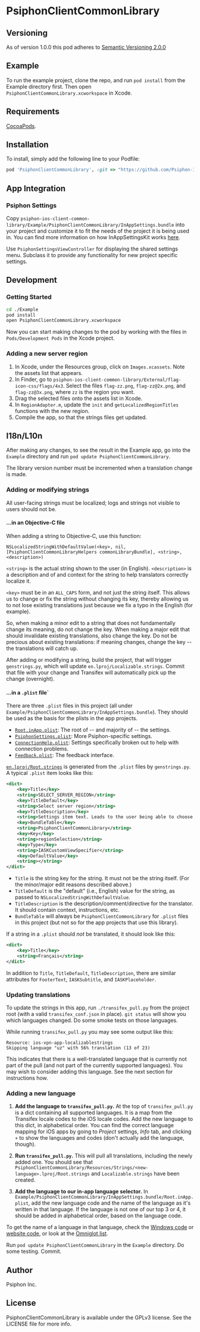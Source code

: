 # PsiphonClientCommonLibrary

## Versioning

As of version 1.0.0 this pod adheres to [Semantic Versioning 2.0.0](https://semver.org/)

## Example

To run the example project, clone the repo, and run `pod install` from the Example directory first. Then open `PsiphonClientCommonLibrary.xcworkspace` in Xcode.

## Requirements

[CocoaPods](https://cocoapods.org/).

## Installation

To install, simply add the following line to your Podfile:

```ruby
pod 'PsiphonClientCommonLibrary', :git => "https://github.com/Psiphon-Inc/psiphon-ios-client-common-library.git"
```

## App Integration

### Psiphon Settings

Copy `psiphon-ios-client-common-library/Example/PsiphonClientCommonLibrary/InAppSettings.bundle` into your project and customize it to fit the needs of the project it is being used in. You can find more information on how InAppSettingsKit works [here](https://github.com/Psiphon-Inc/InAppSettingsKit/blob/master/README.md).

Use `PsiphonSettingsViewController` for displaying the shared settings menu. Subclass it to provide any functionality for new project specific settings.

## Development

### Getting Started
```bash
cd ./Example
pod install
open PsiphonClientCommonLibrary.xcworkspace
```
Now you can start making changes to the pod by working with the files in `Pods/Development Pods` in the Xcode project.

### Adding a new server region

1. In Xcode, under the Resources group, click on `Images.xcassets`. Note the assets list that appears.
2. In Finder, go to `psiphon-ios-client-common-library/External/flag-icon-css/flags/4x3`. Select the files `flag-zz.png`, `flag-zz@2x.png`, and `flag-zz@3x.png`, where `zz` is the region you want.
3. Drag the selected files onto the assets list in Xcode.
4. In `RegionAdapter.m`, update the `init` and `getLocalizedRegionTitles` functions with the new region.
5. Compile the app, so that the strings files get updated.

## I18n/L10n

After making any changes, to see the result in the Example app, go into the `Example` directory and run `pod update PsiphonClientCommonLibrary`.

The library version number must be incremented when a translation change is made.

### Adding or modifying strings

All user-facing strings must be localized; logs and strings not visible to users should not be.

#### ...in an Objective-C file

When adding a string to Objective-C, use this function:
```no-highlight
NSLocalizedStringWithDefaultValue(<key>, nil, [PsiphonClientCommonLibraryHelpers commonLibraryBundle], <string>, <description>)
```
`<string>` is the actual string shown to the user (in English). `<description>` is a description and of and context for the string to help translators correctly localize it.

`<key>` must be in an `ALL_CAPS` form, and not just the string itself. This allows us to change or fix the string without changing its key, thereby allowing us to not lose existing translations just because we fix a typo in the English (for example).

So, when making a minor edit to a string that does not fundamentally change its meaning, do not change the key. When making a major edit that should invalidate existing translations, also change the key. Do not be precious about existing translations: if meaning changes, change the key -- the translations will catch up.

After adding or modifying a string, build the project, that will trigger `genstrings.py`, which will update `en.lproj/Localizable.strings`. Commit that file with your change and Transifex will automatically pick up the change (overnight).

#### ...in a `.plist` file`

There are three `.plist` files in this project (all under `Example/PsiphonClientCommonLibrary/InAppSettings.bundle`). They should be used as the basis for the plists in the app projects.

* [`Root.inApp.plist`][Root.inApp.plist]: The root of -- and majority of -- the settings.
* [`PsiphonSettings.plist`][PsiphonSettings.plist]: More Psiphon-specific settings.
* [`ConnectionHelp.plist`][ConnectionHelp.plist]: Settings specifically broken out to help with connection problems.
* [`Feedback.plist`][Feedback.plist]: The feedback interface.

[`en.lproj/Root.strings`][Root.strings] is generated from the `.plist` files by `genstrings.py`. A typical `.plist` item looks like this:
```xml
<dict>
    <key>Title</key>
    <string>SELECT_SERVER_REGION</string>
    <key>TitleDefault</key>
    <string>Select server region</string>
    <key>TitleDescription</key>
    <string>Settings item text. Leads to the user being able to choose which country/region they want to use a Psiphon Server in. Should be kept short.</string>
    <key>BundleTable</key>
    <string>PsiphonClientCommonLibrary</string>
    <key>Key</key>
    <string>regionSelection</string>
    <key>Type</key>
    <string>IASKCustomViewSpecifier</string>
    <key>DefaultValue</key>
    <string></string>
</dict>
```

* `Title` is the string key for the string. It must not be the string itself. (For the minor/major edit reasons described above.)
* `TitleDefault` is the "default" (i.e., English) value for the string, as passed to `NSLocalizedStringWithDefaultValue`.
* `TitleDescription` is the description/comment/directive for the translator. It should contain context, instructions, etc.
* `BundleTable` will always be `PsiphonClientCommonLibrary` for `.plist` files in this project (but not so for the app projects that use this library).

If a string in a `.plist` should _not_ be translated, it should look like this:
```xml
<dict>
    <key>Title</key>
    <string>Français</string>
</dict>
```

In addition to `Title`, `TitleDefault`, `TitleDescription`, there are similar attributes for `FooterText`, `IASKSubtitle`, and `IASKPlaceholder`.

### Updating translations

To update the strings in this app, run `./transifex_pull.py` from the project root (with a valid `transifex_conf.json` in place). `git status` will show you which languages changed. Do some smoke tests on those languages.

While running `transifex_pull.py` you may see some output like this:
```no-highlight
Resource: ios-vpn-app-localizablestrings
Skipping language "uz" with 56% translation (13 of 23)
```
This indicates that there is a well-translated language that is currently not part of the pull (and not part of the currently supported languages). You may wish to consider adding this language. See the next section for instructions how.

### Adding a new language

1. **Add the language to `transifex_pull.py`.** At the top of `transifex_pull.py` is a dict containing all supported languages. It is a map from the Transifex locale codes to the iOS locale codes. Add the new language to this dict, in alphabetical order. You can find the correct language mapping for iOS apps by going to *Project* settings, *Info* tab, and clicking `+` to show the languages and codes (don't actually add the language, though).

2. **Run `transifex_pull.py`.** This will pull all translations, including the newly added one. You should see that `PsiphonClientCommonLibrary/Resources/Strings/<new-language>.lproj/Root.strings` and `Localizable.strings` have been created.

3. **Add the language to our in-app language selector.** In `Example/PsiphonClientCommonLibrary/InAppSettings.bundle/Root.inApp.plist`, add the new language code and the name of the language as it's written in that language. If the language is not one of our top 3 or 4, it should be added in alphabetical order, based on the language code.

To get the name of a language in that language, check the [Windows code](https://bitbucket.org/psiphon/psiphon-circumvention-system/src/0211b8c0106c907f3e2b4611f1cd11decab449e1/Client/psiclient/webui/_locales/locale-names.json?at=default) or [website code](https://bitbucket.org/psiphon/psiphon-circumvention-system/src/0211b8c0106c907f3e2b4611f1cd11decab449e1/Website/docpad.coffee?at=default#docpad.coffee-313), or look at the [Omniglot list](http://www.omniglot.com/language/names.htm).

Run `pod update PsiphonClientCommonLibrary` in the `Example` directory. Do some testing. Commit.


## Author

Psiphon Inc.

## License

PsiphonClientCommonLibrary is available under the GPLv3 license. See the LICENSE file for more info.

[Root.strings]: https://github.com/Psiphon-Inc/psiphon-ios-client-common-library/blob/master/PsiphonClientCommonLibrary/Resources/Strings/en.lproj/Root.strings
[Root.inApp.plist]: https://github.com/Psiphon-Inc/psiphon-ios-client-common-library/blob/master/Example/PsiphonClientCommonLibrary/InAppSettings.bundle/Root.inApp.plist
[PsiphonSettings.plist]: https://github.com/Psiphon-Inc/psiphon-ios-client-common-library/blob/master/Example/PsiphonClientCommonLibrary/InAppSettings.bundle/PsiphonSettings.plist
[ConnectionHelp.plist]: https://github.com/Psiphon-Inc/psiphon-ios-client-common-library/blob/master/Example/PsiphonClientCommonLibrary/InAppSettings.bundle/ConnectionHelp.plist
[Feedback.plist]: https://github.com/Psiphon-Inc/psiphon-ios-client-common-library/blob/master/Example/PsiphonClientCommonLibrary/InAppSettings.bundle/Feedback.plist
